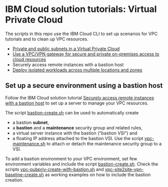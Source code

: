 # IBM Cloud solution tutorials: Virtual Private Cloud
The scripts in this repo use the IBM Cloud CLI to set up scenarios for VPC tutorials and to clean up VPC resources.

+ [Private and public subnets in a Virtual Private Cloud](vpc-public-app-private-backend)
+ [Use a VPC/VPN gateway for secure and private on-premises access to cloud resources](vpc-site2site-vpn)
+ Securely access remote instances with a bastion host
+ [Deploy isolated workloads across multiple locations and zones](vpc-multi-region)

## Set up a secure environment using a bastion host

Follow the IBM Cloud solution tutorial [Securely access remote instances with a bastion host](https://cloud.ibm.com/docs/tutorials?topic=solution-tutorials-vpc-secure-management-bastion-server) to set up a server to manage your VPC resources.

The script [bastion-create.sh](scripts/bastion-create.sh) can be used to automatically create
* a bastion **subnet**,
* a **bastion** and a **maintenance** security group and related rules,
* a virtual server instance with the bastion ("bastion VSI") and
* a floating IP address attached to the bastion VSI.
Use the script [vpc-maintenance.sh](scripts/vpc-maintenance.sh) to attach or detach the maintenance security group to a VSI.

To add a bastion environment to your VPC environment, set few environment variables and include the script [bastion-create.sh](scripts/bastion-create.sh). Check the scripts [vpc-pubpriv-create-with-bastion.sh](vpc-public-app-private-backend/vpc-pubpriv-create-with-bastion.sh) and [vpc-site2site-vpn-baseline-create.sh](vpc-site2site-vpn/vpc-site2site-vpn-baseline-create.sh) as working examples on how to include the bastion creation.